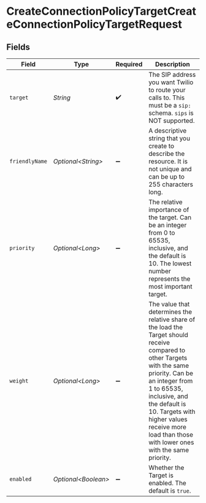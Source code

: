 # CreateConnectionPolicyTargetCreateConnectionPolicyTargetRequest


## Fields

| Field                                                                                                                                                                                                                                                                                                     | Type                                                                                                                                                                                                                                                                                                      | Required                                                                                                                                                                                                                                                                                                  | Description                                                                                                                                                                                                                                                                                               |
| --------------------------------------------------------------------------------------------------------------------------------------------------------------------------------------------------------------------------------------------------------------------------------------------------------- | --------------------------------------------------------------------------------------------------------------------------------------------------------------------------------------------------------------------------------------------------------------------------------------------------------- | --------------------------------------------------------------------------------------------------------------------------------------------------------------------------------------------------------------------------------------------------------------------------------------------------------- | --------------------------------------------------------------------------------------------------------------------------------------------------------------------------------------------------------------------------------------------------------------------------------------------------------- |
| `target`                                                                                                                                                                                                                                                                                                  | *String*                                                                                                                                                                                                                                                                                                  | :heavy_check_mark:                                                                                                                                                                                                                                                                                        | The SIP address you want Twilio to route your calls to. This must be a `sip:` schema. `sips` is NOT supported.                                                                                                                                                                                            |
| `friendlyName`                                                                                                                                                                                                                                                                                            | *Optional\<String>*                                                                                                                                                                                                                                                                                       | :heavy_minus_sign:                                                                                                                                                                                                                                                                                        | A descriptive string that you create to describe the resource. It is not unique and can be up to 255 characters long.                                                                                                                                                                                     |
| `priority`                                                                                                                                                                                                                                                                                                | *Optional\<Long>*                                                                                                                                                                                                                                                                                         | :heavy_minus_sign:                                                                                                                                                                                                                                                                                        | The relative importance of the target. Can be an integer from 0 to 65535, inclusive, and the default is 10. The lowest number represents the most important target.                                                                                                                                       |
| `weight`                                                                                                                                                                                                                                                                                                  | *Optional\<Long>*                                                                                                                                                                                                                                                                                         | :heavy_minus_sign:                                                                                                                                                                                                                                                                                        | The value that determines the relative share of the load the Target should receive compared to other Targets with the same priority. Can be an integer from 1 to 65535, inclusive, and the default is 10. Targets with higher values receive more load than those with lower ones with the same priority. |
| `enabled`                                                                                                                                                                                                                                                                                                 | *Optional\<Boolean>*                                                                                                                                                                                                                                                                                      | :heavy_minus_sign:                                                                                                                                                                                                                                                                                        | Whether the Target is enabled. The default is `true`.                                                                                                                                                                                                                                                     |